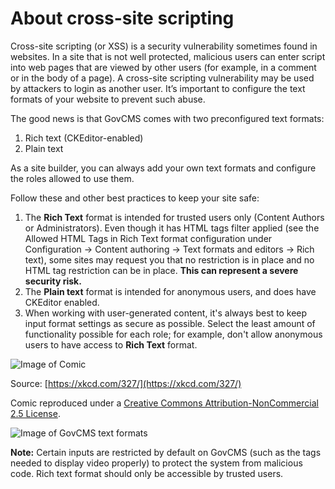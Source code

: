 # About cross-site scripting

Cross-site scripting \(or XSS\) is a security vulnerability sometimes found in websites. In a site that is not well protected, malicious users can enter script into web pages that are viewed by other users \(for example, in a comment or in the body of a page\). A cross-site scripting vulnerability may be used by attackers to login as another user. It’s important to configure the text formats of your website to prevent such abuse.

The good news is that GovCMS comes with two preconfigured text formats:

1. Rich text \(CKEditor-enabled\)
2. Plain text

As a site builder, you can always add your own text formats and configure the roles allowed to use them.

Follow these and other best practices to keep your site safe:

1. The **Rich Text** format is intended for trusted users only \(Content Authors or Administrators\). Even though it has HTML tags filter applied \(see the Allowed HTML Tags in Rich Text format configuration under Configuration → Content authoring → Text formats and editors → Rich text\), some sites may request you that no restriction is in place and no HTML tag restriction can be in place. **This can represent a severe security risk.**
2. The **Plain text** format is intended for anonymous users, and does have CKEditor enabled.
3. When working with user-generated content, it's always best to keep input format settings as secure as possible. Select the least amount of functionality possible for each role; for example, don't allow anonymous users to have access to **Rich Text** format.

![Image of Comic](../.gitbook/assets/0%20%281%29.png)

Source: [https://xkcd.com/327/](https://xkcd.com/327/)

Comic reproduced under a [Creative Commons Attribution-NonCommercial 2.5 License](http://creativecommons.org/licenses/by-nc/2.5/).

![Image of GovCMS text formats](../.gitbook/assets/1.png)

**Note:** Certain inputs are restricted by default on GovCMS \(such as the tags needed to display video properly\) to protect the system from malicious code. Rich text format should only be accessible by trusted users.
